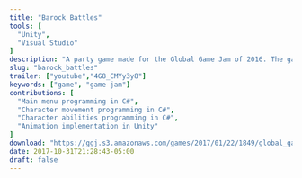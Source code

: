 ```yaml
---
title: "Barock Battles"
tools: [
  "Unity",
  "Visual Studio"
]
description: "A party game made for the Global Game Jam of 2016. The game won [second place in the Game Jam with Houdini Contest](https://www.sidefx.com/community/game-jam-winners/) for the amazing work done by our artists. The goal of the game is to knock other players of the stage using your chosen instrument. Each musician comes with its own unique sound and playstyle."
slug: "barock_battles"
trailer: ["youtube","4G8_CMYy3y8"]
keywords: ["game", "game jam"]
contributions: [
  "Main menu programming in C#",
  "Character movement programming in C#",
  "Character abilities programming in C#",
  "Animation implementation in Unity"
]
download: "https://ggj.s3.amazonaws.com/games/2017/01/22/1849/global_gamejam_2016_.zip"
date: 2017-10-31T21:28:43-05:00
draft: false
---
```

